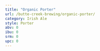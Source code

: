```yaml
---
title: "Organic Porter"
url: /butte-creek-brewing/organic-porter/
category: Irish Ale
style: Porter
abv: 0
ibu: 0
srm: 0
upc: 0
---
```


